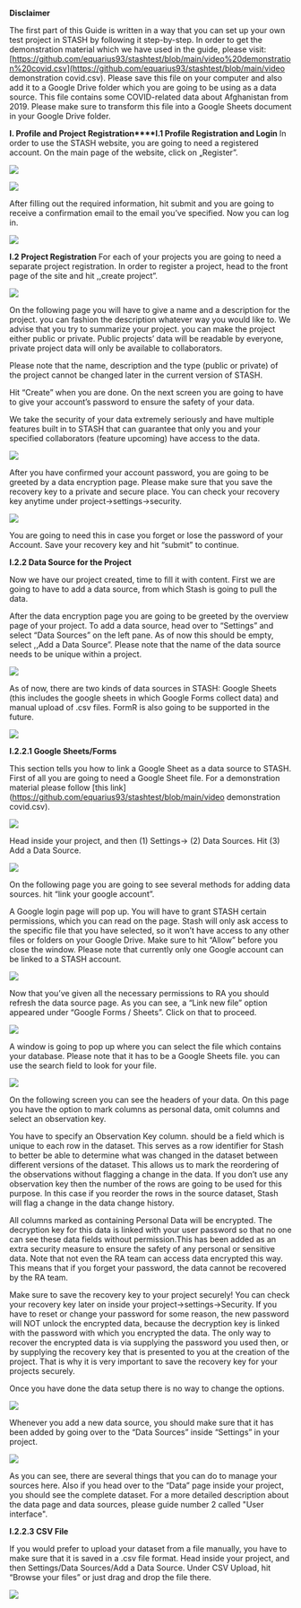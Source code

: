**Disclaimer**

The first part of this Guide is written in a way that you can set up your own test project in STASH by following it step-by-step. In order to get the demonstration material which we have used in the guide, please visit: [https://github.com/equarius93/stashtest/blob/main/video%20demonstration%20covid.csv](https://github.com/equarius93/stashtest/blob/main/video demonstration covid.csv). Please save this file on your computer and also add it to a Google Drive folder which you are going to be using as a data source. This file contains some COVID-related data about Afghanistan from 2019. Please make sure to transform this file into a Google Sheets document in your Google Drive folder.

**I. Profile and Project Registration****I.1 Profile Registration and Login**	In order to use the STASH website, you are going to need a registered account. On the main page of the website, click on „Register”.

![](https://github.com/equarius93/stashtest/blob/main/guide_pictures/reg1.png)

![](https://github.com/equarius93/stashtest/blob/main/guide_pictures/reg3.png)

After filling out the required information, hit submit and you are going to receive a confirmation email to the email you’ve specified. Now you can log in.

![](https://github.com/equarius93/stashtest/blob/main/guide_pictures/Login.png)

**I.2 Project Registration**	For each of your projects you are going to need a separate project registration. In order to register a project, head to the front page of the site and hit ,,create project”.

![](https://github.com/equarius93/stashtest/blob/main/guide_pictures/proj1.png)

On the following page you will have to give a name and a description for the project. you can fashion the description whatever way you would like to. We advise that you try to summarize your project. you can make the project either public or private. Public projects’ data will be readable by everyone, private project data will only be available to collaborators.

Please note that the name, description and the type (public or private) of the project cannot be changed later in the current version of STASH.

Hit “Create” when you are done. On the next screen you are going to have to give your account’s password to ensure the safety of your data.

We take the security of your data extremely seriously and have multiple features built in to STASH that can guarantee that only you and your specified collaborators (feature upcoming) have access to the data.

![](https://github.com/equarius93/stashtest/blob/main/guide_pictures/proj2.png)

After you have confirmed your account password, you are going to be greeted by a data encryption page. Please make sure that you save the recovery key to a private and secure place. You can check your recovery key anytime under project→settings→security.

![](https://github.com/equarius93/stashtest/blob/main/guide_pictures/security.png)

You are going to need this in case you forget or lose the password of your Account. Save your recovery key and hit “submit” to continue.

**I.2.2 Data Source for the Project**

Now we have our project created, time to fill it with content. First we are going to have to add a data source, from which Stash is going to pull the data.

After the data encryption page you are going to be greeted by the overview page of your project. To add a data source, head over to “Settings” and select “Data Sources” on the left pane. As of now this should be empty, select ,,Add a Data Source”. Please note that the name of the data source needs to be unique within a project.

![](https://github.com/equarius93/stashtest/blob/main/guide_pictures/datasetup1.png)

As of now, there are two kinds of data sources in STASH: Google Sheets (this includes the google sheets in which Google Forms collect data) and manual upload of .csv files. FormR is also going to be supported in the future.

![](https://github.com/equarius93/stashtest/blob/main/guide_pictures/datasetup2.png)

**I.2.2.1 Google Sheets/Forms**

This section tells you how to link a Google Sheet as a data source to STASH. First of all you are going to need a Google Sheet file. For a demonstration material please follow [this link](https://github.com/equarius93/stashtest/blob/main/video demonstration covid.csv).

![](https://github.com/equarius93/stashtest/blob/main/guide_pictures/datasetup1.png)

Head inside your project, and then (1) Settings→ (2) Data Sources. Hit (3) Add a Data Source.

![](https://github.com/equarius93/stashtest/blob/main/guide_pictures/datasetup2.png)

On the following page you are going to see several methods for adding data sources. hit “link your google account”.

A Google login page will pop up. You will have to grant STASH certain permissions, which you can read on the page. Stash will only ask access to the specific file that you have selected, so it won’t have access to any other files or folders on your Google Drive. Make sure to hit “Allow” before you close the window. Please note that currently only one Google account can be linked to a STASH account.

![](https://github.com/equarius93/stashtest/blob/main/guide_pictures/datasetup3.png)

Now that you’ve given all the necessary permissions to RA you should refresh the data source page. As you can see, a “Link new file” option appeared under “Google Forms / Sheets”. Click on that to proceed.

![](https://github.com/equarius93/stashtest/blob/main/guide_pictures/datasetup4.png)

A window is going to pop up where you can select the file which contains your database. Please note that it has to be a Google Sheets file. you can use the search field to look for your file.

![](https://github.com/equarius93/stashtest/blob/main/guide_pictures/datasetup5.png)

On the following screen you can see the headers of your data. On this page you have the option to mark columns as personal data, omit columns and select an observation key.

You have to specify an Observation Key column. should be a field which is unique to each row in the dataset. This serves as a row identifier for Stash to better be able to determine what was changed in the dataset between different versions of the dataset. This allows us to mark the reordering of the observations without flagging a change in the data. If you don’t use any observation key then the number of the rows are going to be used for this purpose. In this case if you reorder the rows in the source dataset, Stash will flag a change in the data change history.

All columns marked as containing Personal Data will be encrypted. The decryption key for this data is linked with your user password so that no one can see these data fields without permission.This has been added as an extra security measure to ensure the safety of any personal or sensitive data. Note that not even the RA team can access data encrypted this way. This means that if you forget your password, the data cannot be recovered by the RA team.

Make sure to save the recovery key to your project securely! You can check your recovery key later on inside your project→settings→Security. If you have to reset or change your password for some reason, the new password will NOT unlock the encrypted data, because the decryption key is linked with the password with which you encrypted the data. The only way to recover the encrypted data is via supplying the password you used then, or by supplying the recovery key that is presented to you at the creation of the project. That is why it is very important to save the recovery key for your projects securely.

Once you have done the data setup there is no way to change the options.

![](https://github.com/equarius93/stashtest/blob/main/guide_pictures/datasource3.png)

Whenever you add a new data source, you should make sure that it has been added by going over to the “Data Sources” inside “Settings” in your project.

![](https://github.com/equarius93/stashtest/blob/main/guide_pictures/datasetup6.png)

As you can see, there are several things that you can do to manage your sources here. Also if you head over to the “Data” page inside your project, you should see the complete dataset. For a more detailed description about the data page and data sources, please guide number 2 called "User interface".

**I.2.2.3 CSV File**

If you would prefer to upload your dataset from a file manually, you have to make sure that it is saved in a .csv file format. Head inside your project, and then Settings/Data Sources/Add a Data Source. Under CSV Upload, hit “Browse your files” or just drag and drop the file there.

![](https://github.com/equarius93/stashtest/blob/main/guide_pictures/CSV1.png)
